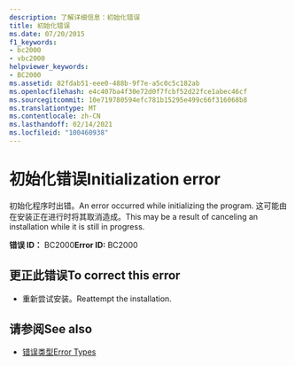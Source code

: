 ```yaml
---
description: 了解详细信息：初始化错误
title: 初始化错误
ms.date: 07/20/2015
f1_keywords:
- bc2000
- vbc2000
helpviewer_keywords:
- BC2000
ms.assetid: 82fdab51-eee0-488b-9f7e-a5c0c5c182ab
ms.openlocfilehash: e4c407ba4f30e72d0f7fcbf52d22fce1abec46cf
ms.sourcegitcommit: 10e719780594efc781b15295e499c66f316068b8
ms.translationtype: MT
ms.contentlocale: zh-CN
ms.lasthandoff: 02/14/2021
ms.locfileid: "100460938"
---
```

# <a name="initialization-error"></a><span data-ttu-id="6e4ed-103">初始化错误</span><span class="sxs-lookup"><span data-stu-id="6e4ed-103">Initialization error</span></span>

<span data-ttu-id="6e4ed-104">初始化程序时出错。</span><span class="sxs-lookup"><span data-stu-id="6e4ed-104">An error occurred while initializing the program.</span></span> <span data-ttu-id="6e4ed-105">这可能由在安装正在进行时将其取消造成。</span><span class="sxs-lookup"><span data-stu-id="6e4ed-105">This may be a result of canceling an installation while it is still in progress.</span></span>  
  
 <span data-ttu-id="6e4ed-106">**错误 ID：** BC2000</span><span class="sxs-lookup"><span data-stu-id="6e4ed-106">**Error ID:** BC2000</span></span>  
  
## <a name="to-correct-this-error"></a><span data-ttu-id="6e4ed-107">更正此错误</span><span class="sxs-lookup"><span data-stu-id="6e4ed-107">To correct this error</span></span>  
  
- <span data-ttu-id="6e4ed-108">重新尝试安装。</span><span class="sxs-lookup"><span data-stu-id="6e4ed-108">Reattempt the installation.</span></span>  
  
## <a name="see-also"></a><span data-ttu-id="6e4ed-109">请参阅</span><span class="sxs-lookup"><span data-stu-id="6e4ed-109">See also</span></span>

- [<span data-ttu-id="6e4ed-110">错误类型</span><span class="sxs-lookup"><span data-stu-id="6e4ed-110">Error Types</span></span>](../programming-guide/language-features/error-types.md)
